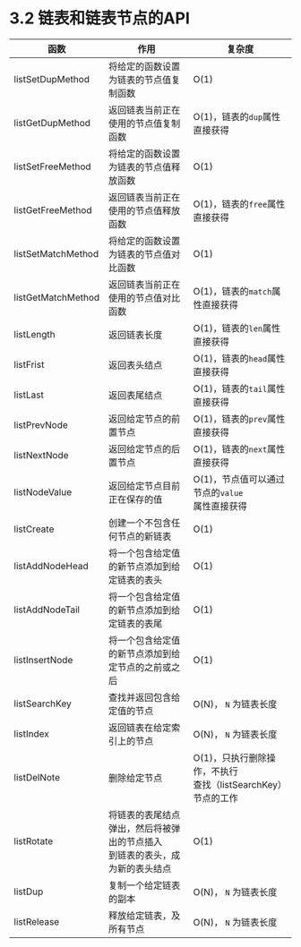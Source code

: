 # 3.2 链表和链表节点的API

| 函数               | 作用                                                         | 复杂度                                                       |
| ------------------ | ------------------------------------------------------------ | ------------------------------------------------------------ |
| listSetDupMethod   | 将给定的函数设置为链表的节点值复制函数                       | O(1)                                                         |
| listGetDupMethod   | 返回链表当前正在使用的节点值复制函数                         | O(1)，链表的`dup`属性直接获得                                |
| listSetFreeMethod  | 将给定的函数设置为链表的节点值释放函数                       | O(1)                                                         |
| listGetFreeMethod  | 返回链表当前正在使用的节点值释放函数                         | O(1)，链表的`free`属性直接获得                               |
| listSetMatchMethod | 将给定的函数设置为链表的节点值对比函数                       | O(1)                                                         |
| listGetMatchMethod | 返回链表当前正在使用的节点值对比函数<br />                   | O(1)，链表的`match`属性直接获得                              |
| listLength         | 返回链表长度                                                 | O(1)，链表的`len`属性直接获得                                |
| listFrist          | 返回表头结点                                                 | O(1)，链表的`head`属性直接获得                               |
| listLast           | 返回表尾结点                                                 | O(1)，链表的`tail`属性直接获得                               |
| listPrevNode       | 返回给定节点的前置节点                                       | O(1)，链表的`prev`属性直接获得                               |
| listNextNode       | 返回给定节点的后置节点                                       | O(1)，链表的`next`属性直接获得                               |
| listNodeValue      | 返回给定节点目前正在保存的值                                 | O(1)，节点值可以通过节点的`value`<br />属性直接获得<br />    |
| listCreate         | 创建一个不包含任何节点的新链表                               | O(1)                                                         |
| listAddNodeHead    | 将一个包含给定值的新节点添加到给定链表的表头                 | O(1)                                                         |
| listAddNodeTail    | 将一个包含给定值的新节点添加到给定链表的表尾                 | O(1)                                                         |
| listInsertNode     | 将一个包含给定值的新节点添加到给定节点的之前或之后           | O(1)                                                         |
| listSearchKey      | 查找并返回包含给定值的节点                                   | O(N)， `N` 为链表长度                                        |
| listIndex          | 返回链表在给定索引上的节点                                   | O(N)， `N` 为链表长度                                        |
| listDelNote        | 删除给定节点                                                 | O(1)，只执行删除操作，不执行<br />查找（listSearchKey）节点的工作<br /> |
| listRotate         | 将链表的表尾结点弹出，然后将被弹出的节点插入<br />到链表的表头，成为新的表头结点<br /> | O(1)                                                         |
| listDup            | 复制一个给定链表的副本                                       | O(N)， `N` 为链表长度                                        |
| listRelease        | 释放给定链表，及所有节点                                     | O(N)， `N` 为链表长度                                        |
